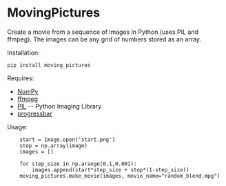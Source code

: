 MovingPictures 
=================

Create a movie from a sequence of images in Python (uses PIL and ffmpeg). The images can be any grid of numbers stored as an array. 

Installation:

	pip install moving_pictures

Requires:

  * [NumPy](http://www.numpy.org/)
  * [ffmpeg](http://www.ffmpeg.org/)
  * [PIL](http://www.pythonware.com/products/pil/) -- Python Imaging Library 
  * [progressbar](https://code.google.com/p/python-progressbar/)

Usage:

        start = Image.open('start.png')
        stop = np.array(image)
        images = []
        
        for step_size in np.arange(0,1,0.001):
        	images.append(start*step_size + stop*(1-step_size))
        moving_pictures.make_movie(images, movie_name="random_blend.mpg") 
    
